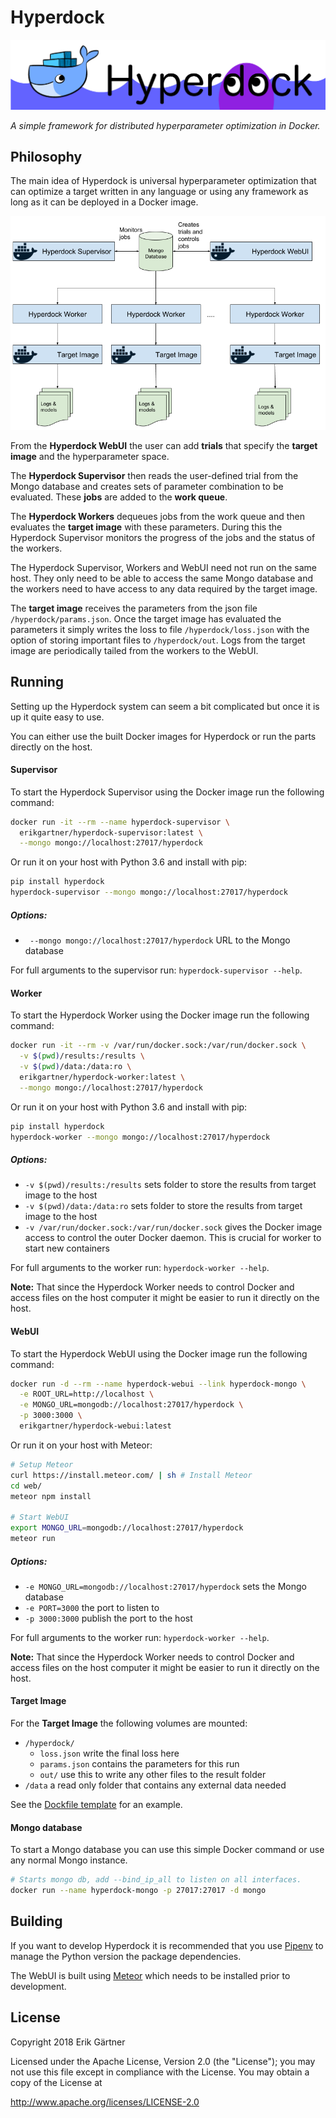 # Hyperdock
![Hyperdock logo](extra/banner.png)

*A simple framework for distributed hyperparameter optimization in Docker.*

## Philosophy

The main idea of Hyperdock is universal hyperparameter optimization that can optimize a target written in any language or using any framework as long as it can be deployed in a Docker image.

![Hyperdock diagram](extra/diagram.png)

From the **Hyperdock WebUI** the user can add **trials** that specify the **target image** and the hyperparameter space.

The **Hyperdock Supervisor** then reads the user-defined trial from the Mongo database and creates sets of parameter combination to be evaluated.
These **jobs** are added to the **work queue**.

The **Hyperdock Workers** dequeues jobs from the work queue and then evaluates the **target image** with these parameters. During this the Hyperdock Supervisor monitors the progress of the jobs and the status of the workers.

The Hyperdock Supervisor, Workers and WebUI need not run on the same host. They only need to be able to access the same Mongo database and the workers need to have access to any data required by the target image.

The **target image** receives the parameters from the json file `/hyperdock/params.json`. Once the target image has evaluated the parameters it simply writes the loss to file `/hyperdock/loss.json` with the option of storing important files to `/hyperdock/out`. Logs from the target image are periodically tailed from the workers to the WebUI.

## Running
Setting up the Hyperdock system can seem a bit complicated but once it is up it quite easy to use.

You can either use the built Docker images for Hyperdock or run the parts directly on the host.

#### Supervisor
To start the Hyperdock Supervisor using the Docker image run the following command:
```bash
docker run -it --rm --name hyperdock-supervisor \
  erikgartner/hyperdock-supervisor:latest \
  --mongo mongo://localhost:27017/hyperdock
```

Or run it on your host with Python 3.6 and install with pip:
```bash
pip install hyperdock
hyperdock-supervisor --mongo mongo://localhost:27017/hyperdock
```

##### Options:

- ` --mongo mongo://localhost:27017/hyperdock` URL to the Mongo database

For full arguments to the supervisor run: `hyperdock-supervisor --help`.

#### Worker
To start the Hyperdock Worker using the Docker image run the following command:
```bash
docker run -it --rm -v /var/run/docker.sock:/var/run/docker.sock \
  -v $(pwd)/results:/results \
  -v $(pwd)/data:/data:ro \
  erikgartner/hyperdock-worker:latest \
  --mongo mongo://localhost:27017/hyperdock
```

Or run it on your host with Python 3.6 and install with pip:
```bash
pip install hyperdock
hyperdock-worker --mongo mongo://localhost:27017/hyperdock
```

##### Options:

- `-v $(pwd)/results:/results` sets folder to store the results from target image to the host
- `-v $(pwd)/data:/data:ro` sets folder to store the results from target image to the host
- `-v /var/run/docker.sock:/var/run/docker.sock` gives the Docker image access to control the outer Docker daemon. This is crucial for worker to start new containers

For full arguments to the worker run: `hyperdock-worker --help`.

**Note:** That since the Hyperdock Worker needs to control Docker and access files on the host computer it might be easier to run it directly on the host.

#### WebUI
To start the Hyperdock WebUI using the Docker image run the following command:
```bash
docker run -d --rm --name hyperdock-webui --link hyperdock-mongo \
  -e ROOT_URL=http://localhost \
  -e MONGO_URL=mongodb://localhost:27017/hyperdock \
  -p 3000:3000 \
  erikgartner/hyperdock-webui:latest
```

Or run it on your host with Meteor:
```bash
# Setup Meteor
curl https://install.meteor.com/ | sh # Install Meteor
cd web/
meteor npm install

# Start WebUI
export MONGO_URL=mongodb://localhost:27017/hyperdock
meteor run
```

##### Options:

- `-e MONGO_URL=mongodb://localhost:27017/hyperdock` sets the Mongo database
- `-e PORT=3000` the port to listen to
- `-p 3000:3000` publish the port to the host

For full arguments to the worker run: `hyperdock-worker --help`.

**Note:** That since the Hyperdock Worker needs to control Docker and access files on the host computer it might be easier to run it directly on the host.

#### Target Image
For the **Target Image** the following volumes are mounted:

- `/hyperdock/`
  - `loss.json` write the final loss here
  - `params.json` contains the parameters for this run
  - `out/` use this to write any other files to the result folder
- `/data` a read only folder that contains any external data needed

See the [Dockfile template](docker/Dockerfile.template) for an example.

#### Mongo database
To start a Mongo database you can use this simple Docker command or use any normal Mongo instance.
```bash
# Starts mongo db, add --bind_ip_all to listen on all interfaces.
docker run --name hyperdock-mongo -p 27017:27017 -d mongo
```

## Building
If you want to develop Hyperdock it is recommended that you use [Pipenv](https://docs.pipenv.org/) to manage the Python version the package dependencies.

The WebUI is built using [Meteor](https://www.meteor.com/) which needs to be installed prior to development.


## License
Copyright 2018 Erik Gärtner

Licensed under the Apache License, Version 2.0 (the "License");
you may not use this file except in compliance with the License.
You may obtain a copy of the License at

http://www.apache.org/licenses/LICENSE-2.0
